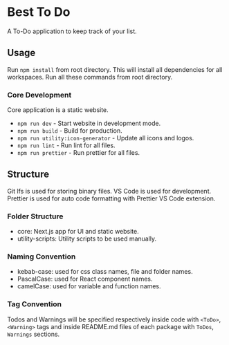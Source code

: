 # Best To Do

A To-Do application to keep track of your list.

## Usage

Run `npm install` from root directory. This will install all dependencies for all workspaces. Run all these commands from root directory.

### Core Development

Core application is a static website.

- `npm run dev` - Start website in development mode.
- `npm run build` - Build for production.
- `npm run utility:icon-generator` - Update all icons and logos.
- `npm run lint` - Run lint for all files.
- `npm run prettier` - Run prettier for all files.

## Structure

Git lfs is used for storing binary files. VS Code is used for development. Prettier is used for auto code formatting with Prettier VS Code extension.

### Folder Structure

- core: Next.js app for UI and static website.
- utility-scripts: Utility scripts to be used manually.

### Naming Convention

- kebab-case: used for css class names, file and folder names.
- PascalCase: used for React component names.
- camelCase: used for variable and function names.

### Tag Convention

Todos and Warnings will be specified respectively inside code with `<ToDo>`, `<Warning>` tags and inside README.md files of each package with `ToDos`, `Warnings` sections.
